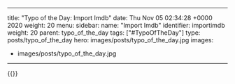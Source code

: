 
---
title: "Typo of the Day: Import Imdb"
date: Thu Nov 05 02:34:28 +0000 2020
weight: 20
menu:
  sidebar:
    name: "Import Imdb"
    identifier: importimdb
    weight: 20
    parent: typo_of_the_day
tags: ["#TypoOfTheDay"]
type: posts/typo_of_the_day
hero: images/posts/typo_of_the_day.jpg
images:
- images/posts/typo_of_the_day.jpg
---


{{<x user="mariatta" id="1324178239057584133">}}

